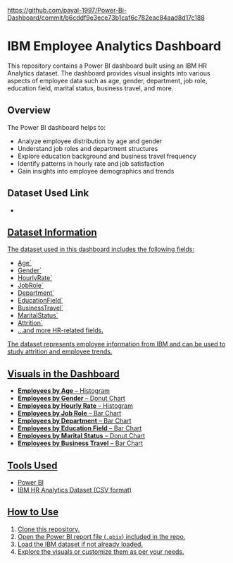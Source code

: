 https://github.com/payal-1997/Power-Bi-Dashboard/commit/b6cddf9e3ece73b1caf6c782eac84aad8d17c188
# IBM Employee Analytics Dashboard

This repository contains a Power BI dashboard built using an IBM HR Analytics dataset. The dashboard provides visual insights into various aspects of employee data such as age, gender, department, job role, education field, marital status, business travel, and more.

## Overview

The Power BI dashboard helps to:
- Analyze employee distribution by age and gender
- Understand job roles and department structures
- Explore education background and business travel frequency
- Identify patterns in hourly rate and job satisfaction
- Gain insights into employee demographics and trends

## Dataset Used Link 
 - <a href="https://github.com/payal-1997/Power-Bi-Dashboard/commit/b6cddf9e3ece73b1caf6c782eac84aad8d17c188">

## Dataset Information

The dataset used in this dashboard includes the following fields:
- Age`
- Gender`
- HourlyRate`
- JobRole`
- Department`
- EducationField`
- BusinessTravel`
- MaritalStatus`
- Attrition`
- ...and more HR-related fields.

The dataset represents employee information from IBM and can be used to study attrition and employee trends.

## Visuals in the Dashboard

- **Employees by Age** – Histogram
- **Employees by Gender** – Donut Chart
- **Employees by Hourly Rate** – Histogram
- **Employees by Job Role** – Bar Chart
- **Employees by Department** – Bar Chart
- **Employees by Education Field** – Bar Chart
- **Employees by Marital Status** – Donut Chart
- **Employees by Business Travel** – Bar Chart

## Tools Used

- Power BI
- IBM HR Analytics Dataset (CSV format)

## How to Use

1. Clone this repository.
2. Open the Power BI report file (`.pbix`) included in the repo.
3. Load the IBM dataset if not already loaded.
4. Explore the visuals or customize them as per your needs.
